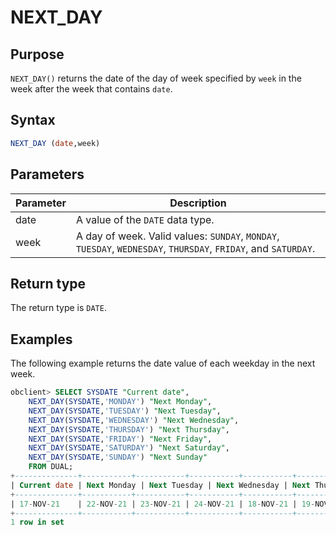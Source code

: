 # NEXT_DAY

## Purpose

`NEXT_DAY()` returns the date of the day of week specified by `week` in the week after the week that contains `date`.

## Syntax

```sql
NEXT_DAY (date,week)
```

## Parameters

| Parameter | Description |
|------|-------------------------------------------------------------------------------------------------------------------------|
| date | A value of the `DATE` data type.  |
| week | A day of week. Valid values: `SUNDAY`, `MONDAY`, `TUESDAY`, `WEDNESDAY`, `THURSDAY`, `FRIDAY`, and `SATURDAY`.  |

## Return type

The return type is `DATE`.

## Examples

The following example returns the date value of each weekday in the next week.

```sql
obclient> SELECT SYSDATE "Current date",
    NEXT_DAY(SYSDATE,'MONDAY') "Next Monday",
    NEXT_DAY(SYSDATE,'TUESDAY') "Next Tuesday",
    NEXT_DAY(SYSDATE,'WEDNESDAY') "Next Wednesday",
    NEXT_DAY(SYSDATE,'THURSDAY') "Next Thursday",
    NEXT_DAY(SYSDATE,'FRIDAY') "Next Friday",
    NEXT_DAY(SYSDATE,'SATURDAY') "Next Saturday",
    NEXT_DAY(SYSDATE,'SUNDAY') "Next Sunday"
    FROM DUAL;
+--------------+-----------+-----------+-----------+-----------+-----------+-----------+-----------+
| Current date | Next Monday | Next Tuesday | Next Wednesday | Next Thursday | Next Friday | Next Saturday | Next Sunday |
+--------------+-----------+-----------+-----------+-----------+-----------+-----------+-----------+
| 17-NOV-21    | 22-NOV-21 | 23-NOV-21 | 24-NOV-21 | 18-NOV-21 | 19-NOV-21 | 20-NOV-21 | 21-NOV-21 |
+--------------+-----------+-----------+-----------+-----------+-----------+-----------+-----------+
1 row in set
```
